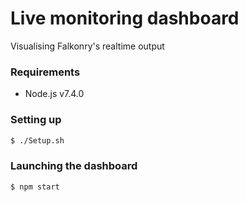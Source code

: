 # Live monitoring dashboard

Visualising Falkonry's realtime output

### Requirements
* Node.js v7.4.0

### Setting up
```bash
$ ./Setup.sh
```

### Launching the dashboard

```bash
$ npm start
```

